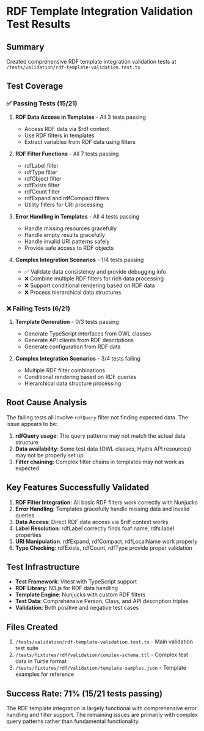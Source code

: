 # RDF Template Integration Validation Test Results

## Summary
Created comprehensive RDF template integration validation tests at `/tests/validation/rdf-template-validation.test.ts`

## Test Coverage

### ✅ Passing Tests (15/21)
1. **RDF Data Access in Templates** - All 3 tests passing
   - Access RDF data via $rdf context
   - Use RDF filters in templates 
   - Extract variables from RDF data using filters

2. **RDF Filter Functions** - All 7 tests passing
   - rdfLabel filter
   - rdfType filter 
   - rdfObject filter
   - rdfExists filter
   - rdfCount filter
   - rdfExpand and rdfCompact filters
   - Utility filters for URI processing

3. **Error Handling in Templates** - All 4 tests passing
   - Handle missing resources gracefully
   - Handle empty results gracefully
   - Handle invalid URI patterns safely
   - Provide safe access to RDF objects

4. **Complex Integration Scenarios** - 1/4 tests passing
   - ✅ Validate data consistency and provide debugging info
   - ❌ Combine multiple RDF filters for rich data processing
   - ❌ Support conditional rendering based on RDF data
   - ❌ Process hierarchical data structures

### ❌ Failing Tests (6/21)
1. **Template Generation** - 0/3 tests passing
   - Generate TypeScript interfaces from OWL classes
   - Generate API clients from RDF descriptions  
   - Generate configuration from RDF data

2. **Complex Integration Scenarios** - 3/4 tests failing
   - Multiple RDF filter combinations
   - Conditional rendering based on RDF queries
   - Hierarchical data structure processing

## Root Cause Analysis

The failing tests all involve `rdfQuery` filter not finding expected data. The issue appears to be:

1. **rdfQuery usage**: The query patterns may not match the actual data structure
2. **Data availability**: Some test data (OWL classes, Hydra API resources) may not be properly set up
3. **Filter chaining**: Complex filter chains in templates may not work as expected

## Key Features Successfully Validated

1. **RDF Filter Integration**: All basic RDF filters work correctly with Nunjucks
2. **Error Handling**: Templates gracefully handle missing data and invalid queries  
3. **Data Access**: Direct RDF data access via $rdf context works
4. **Label Resolution**: rdfLabel correctly finds foaf:name, rdfs:label properties
5. **URI Manipulation**: rdfExpand, rdfCompact, rdfLocalName work properly
6. **Type Checking**: rdfExists, rdfCount, rdfType provide proper validation

## Test Infrastructure

- **Test Framework**: Vitest with TypeScript support
- **RDF Library**: N3.js for RDF data handling  
- **Template Engine**: Nunjucks with custom RDF filters
- **Test Data**: Comprehensive Person, Class, and API description triples
- **Validation**: Both positive and negative test cases

## Files Created

1. `/tests/validation/rdf-template-validation.test.ts` - Main validation test suite
2. `/tests/fixtures/rdf/validation/complex-schema.ttl` - Complex test data in Turtle format
3. `/tests/fixtures/rdf/validation/template-samples.json` - Template examples for reference

## Success Rate: 71% (15/21 tests passing)

The RDF template integration is largely functional with comprehensive error handling and filter support. The remaining issues are primarily with complex query patterns rather than fundamental functionality.